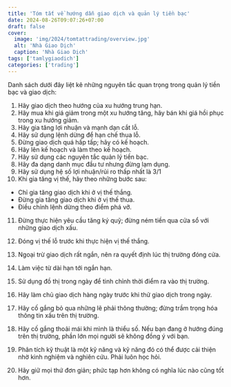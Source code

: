 ```yaml
---
title: 'Tóm tắt về hướng dẫn giao dịch và quản lý tiền bạc'
date: 2024-08-26T09:07:26+07:00
draft: false
cover:
  image: 'img/2024/tomtattrading/overview.jpg'
  alt: 'Nhà Giao Dịch'
  caption: 'Nhà Giao Dịch'
tags: ['tamlygiaodich']
categories: ['trading']
---
```


Danh sách dưới đây liệt kê những nguyên tắc quan trọng trong quản lý tiền bạc và giao dịch:

1. Hãy giao dịch theo hướng của xu hướng trung hạn.
2. Hãy mua khi giá giảm trong một xu hướng tăng, hãy bán khi giá hồi phục trong xu hướng giảm.
3. Hãy gia tăng lợi nhuận và mạnh dạn cắt lỗ.
4. Hãy sử dụng lệnh dừng để hạn chế thua lỗ.
5. Đừng giao dịch quá hấp tấp; hãy có kế hoạch.
6. Hãy lên kế hoạch và làm theo kế hoạch.
7. Hãy sử dụng các nguyên tắc quản lý tiền bạc.
8. Hãy đa dạng danh mục đầu tư nhưng đừng lạm dụng.
9. Hãy sử dụng hệ số lợi nhuận/rủi ro thấp nhất là 3/1
10. Khi gia tăng vị thế, hãy theo những bước sau:

- Chỉ gia tăng giao dịch khi ở vị thế thắng.
- Đừng gia tăng giao dịch khi ở vị thế thua.
- Điều chỉnh lệnh dừng theo điểm phá vỡ.

11. Đừng thực hiện yêu cầu tăng ký quỹ; đừng ném tiền qua cửa sổ với những giao dịch xấu.
12. Đóng vị thế lỗ trước khi thực hiện vị thế thắng.
13. Ngoại trừ giao dịch rất ngắn, nên ra quyết định lúc thị trường đóng cửa.
14. Làm việc từ dài hạn tới ngắn hạn.
15. Sử dụng đồ thị trong ngày để tinh chỉnh thời điểm ra vào thị trường.
16. Hãy làm chủ giao dịch hàng ngày trước khi thử giao dịch trong ngày.
17. Hãy cố gắng bỏ qua những lẽ phải thông thường; đừng trầm trọng hóa thông tin xấu trên thị trường.
18. Hãy cố gắng thoải mái khi mình là thiểu số. Nếu bạn đang ở hướng đúng trên thị trường, phần lớn mọi người sẽ không đồng ý với bạn.

19. Phân tích kỹ thuật là một kỹ năng và kỹ năng đó có thể được cải thiện nhờ kinh nghiệm và nghiên cứu. Phải luôn học hỏi.
20. Hãy giữ mọi thứ đơn giản; phức tạp hơn không có nghĩa lúc nào cũng tốt hơn.
